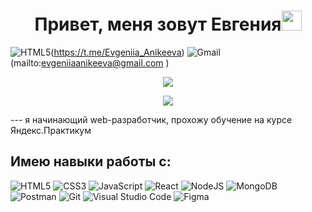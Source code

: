<h1 align="center">Привет, меня зовут Евгения<img src="https://github.com/blackcater/blackcater/raw/main/images/Hi.gif" height="32"/></h1>

![HTML5](https://img.shields.io/badge/Telegram-2CA5E0?style=for-the-badge&logo=telegram&logoColor=white)(https://t.me/Evgeniia_Anikeeva)
![Gmail](https://img.shields.io/badge/Gmail-D14836?style=for-the-badge&logo=gmail&logoColor=white)(mailto:evgeniiaanikeeva@gmail.com
)
<p align='center'>
   <a href="https://t.me/Evgeniia_Anikeeva">
       <img src="https://img.shields.io/badge/Telegram-2CA5E0?style=for-the-badge&logo=telegram&logoColor=white"/>
   </a>
<p align='center'>
   <a href='mailto:evgeniiaanikeeva@gmail.com'></a>
   <img src="https://img.shields.io/badge/evgeniiaanikeeva@gmail.com-D14836?style=for-the-badge&logo=gmail.com&logoColor=white"/>
</p>
---
я начинающий web-разработчик, прохожу обучение на курсе Яндекс.Практикум

## Имею навыки работы с:
![HTML5](https://img.shields.io/badge/html5-%23E34F26.svg?style=for-the-badge&logo=html5&logoColor=white)
![CSS3](https://img.shields.io/badge/css3-%231572B6.svg?style=for-the-badge&logo=css3&logoColor=white)
![JavaScript](https://img.shields.io/badge/javascript-%23323330.svg?style=for-the-badge&logo=javascript&logoColor=%23F7DF1E)
![React](https://img.shields.io/badge/react-%2320232a.svg?style=for-the-badge&logo=react&logoColor=%2361DAFB)
![NodeJS](https://img.shields.io/badge/node.js-6DA55F?style=for-the-badge&logo=node.js&logoColor=white)
![MongoDB](https://img.shields.io/badge/MongoDB-%234ea94b.svg?style=for-the-badge&logo=mongodb&logoColor=white)
![Postman](https://img.shields.io/badge/Postman-FF6C37?style=for-the-badge&logo=postman&logoColor=white)
![Git](https://img.shields.io/badge/git-%23F05033.svg?style=for-the-badge&logo=git&logoColor=white)
![Visual Studio Code](https://img.shields.io/badge/Visual%20Studio%20Code-0078d7.svg?style=for-the-badge&logo=visual-studio-code&logoColor=white)
![Figma](https://img.shields.io/badge/figma-%23F24E1E.svg?style=for-the-badge&logo=figma&logoColor=white)
